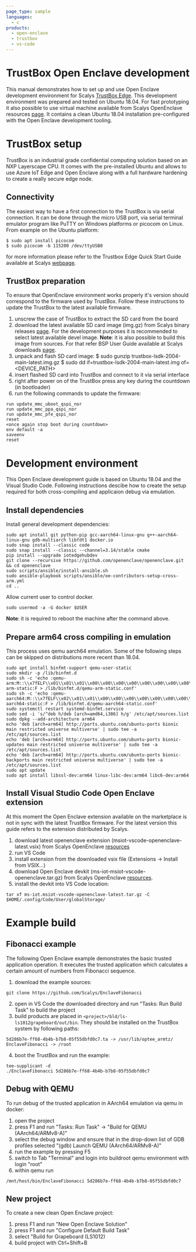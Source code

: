 ```yaml
---
page_type: sample
languages:
  - c
products:
  - open-enclave
  - trustbox
  - vs-code
---
```


# TrustBox Open Enclave development

This manual demonstrates how to set up and use Open Enclave development environment for Scalys [TrustBox Edge](https://scalys.com/trustbox-industrial). This development environment was prepared and tested on Ubuntu 18.04. For fast prototyping it also possible to use virtual machine available from Scalys OpenEnclave resources [page](https://scalys.com/downloads). It contains a clean Ubuntu 18.04 installation pre-configured with the Open Enclave development tooling.

# TrustBox setup

TrustBox is an industrial grade confidential computing solution based on an NXP Layerscape CPU. It comes with the pre-installed Ubuntu and allows to use Azure IoT Edge and Open Enclave along with a full hardware hardening to create a really secure edge node.

## Connectivity

The easiest way to have a first connection to the TrustBox is via serial connection. It can be done through the micro USB port, via serial terminal emulator program like PuTTY on Windows platforms or picocom on Linux. From example on the Ubuntu platform:

```
$ sudo apt install picocom
$ sudo picocom -b 115200 /dev/ttyUSB0
```

for more information please refer to the Trustbox Edge Quick Start Guide available at Scalys [webpage](https://scalys.com/downloads).

## TrustBox preparation

To ensure that OpenEnclave environment works properly it's version should correspond to the firmware used by TrustBox. Follow these instructions to update the TrustBox to the latest available firmware.

1. unscrew the case of TrustBox to extract the SD card from the board
2. download the latest available SD card image (img.gz) from Scalys binary releases [page](http://trustbox.scalys.com/pub/releases). For the development purposes it is recommended to select latest available devel image.
**Note**: it is also possible to build this image from sources. For that refer BSP User Guide available at Scalys downloads [page](https://scalys.com/downloads).
3. unpack and flash SD card image:
$ sudo gunzip trustbox-lsdk-2004-main-latest.img.gz
$ sudo dd if=trustbox-lsdk-2004-main-latest.img of=<DEVICE_PATH>
4. insert flashed SD card into TrustBox and connect to it via serial interface
5. right after power on of the TrustBox press any key during the countdown (in bootloader)
6. run the following commands to update the firmware:
```
run update_mmc_uboot_qspi_nor
run update_mmc_ppa_qspi_nor
run update_mmc_pfe_qspi_nor
reset
<once again stop boot during countdown>
env default -a
saveenv
reset
```

# Development environment

This Open Enclave development guide is based on Ubuntu 18.04 and the Visual Studio Code. Following instructions descibe how to create the setup required for both cross-compiling and applicaion debug via emulation.

## Install dependencies

Install general development dependencies:

```
sudo apt install git python-pip gcc-aarch64-linux-gnu g++-aarch64-linux-gnu gdb-multiarch libfdt1 docker.io
sudo snap install --classic code
sudo snap install --classic --channel=3.14/stable cmake
pip install --upgrade iotedgehubdev
git clone --recursive https://github.com/openenclave/openenclave.git && cd openenclave
sudo scripts/ansible/install-ansible.sh
sudo ansible-playbook scripts/ansible/oe-contributors-setup-cross-arm.yml
cd ..
```

Allow current user to control docker.
```
sudo usermod -a -G docker $USER

```
**Note**: it is required to reboot the machine after the command above.

## Prepare arm64 cross compiling in emulation

This process uses qemu aarch64 emulation. Some of the following steps can be skipped on distributions more recent than 18.04.

```
sudo apt install binfmt-support qemu-user-static
sudo mkdir -p /lib/binfmt.d
sudo sh -c 'echo :qemu-arm:M::\\x7fELF\\x01\\x01\\x01\\x00\\x00\\x00\\x00\\x00\\x00\\x00\\x00\\x00\\x02\\x00\\x28\\x00:\\xff\\xff\\xff\\xff\\xff\\xff\\xff\\x00\\x00\\x00\\x00\\x00\\x00\\x00\\x00\\x00\\xfe\\xff\\xff\\xff:/usr/bin/qemu-arm-static:F > /lib/binfmt.d/qemu-arm-static.conf'
sudo sh -c 'echo :qemu-aarch64:M::\\x7fELF\\x02\\x01\\x01\\x00\\x00\\x00\\x00\\x00\\x00\\x00\\x00\\x00\\x02\\x00\\xb7\\x00:\\xff\\xff\\xff\\xff\\xff\\xff\\xff\\x00\\x00\\x00\\x00\\x00\\x00\\x00\\x00\\x00\\xfe\\xff\\xff\\xff:/usr/bin/qemu-aarch64-static:F > /lib/binfmt.d/qemu-aarch64-static.conf'
sudo systemctl restart systemd-binfmt.service
sudo sed -i 's/^deb h/deb [arch=amd64,i386] h/g' /etc/apt/sources.list
sudo dpkg --add-architecture arm64
echo 'deb [arch=arm64] http://ports.ubuntu.com/ubuntu-ports bionic main restricted universe multiverse' | sudo tee -a /etc/apt/sources.list
echo 'deb [arch=arm64] http://ports.ubuntu.com/ubuntu-ports bionic-updates main restricted universe multiverse' | sudo tee -a /etc/apt/sources.list
echo 'deb [arch=arm64] http://ports.ubuntu.com/ubuntu-ports bionic-backports main restricted universe multiverse' | sudo tee -a /etc/apt/sources.list
sudo apt update
sudo apt install libssl-dev:arm64 linux-libc-dev:arm64 libc6-dev:arm64
```

## Install Visual Studio Code Open Enclave extension

At this moment the Open Enclave extension available on the marketplace is not in sync with the latest TrustBox firmware. For the latest version this guide refers to the extension distributed by Scalys.

1. download latest openenclave extension (msiot-vscode-openenclave-latest.vsix) from Scalys OpenEnclave [resources](https://scalys.com/downloads/)
2. run VS Code
3. install extension from the downloaded vsix file (Extensions -> Install from VSIX...)
4. download Open Enclave devkit (ms-iot-msiot-vscode-openenclave.tar.gz) from Scalys OpenEnclave [resources](https://scalys.com/downloads/).
5. install the devkit into VS Code location:
```
tar xf ms-iot.msiot-vscode-openenclave-latest.tar.gz -C $HOME/.config/Code/User/globalStorage/
```

# Example build

## Fibonacci example

The following Open Enclave example demonstrates the basic trusted application operation. It executes the trusted application which calculates a certain amount of numbers from Fibonacci sequence.

1. download the example sources:
```
git clone https://github.com/Scalys/EnclaveFibonacci
```
2. open in VS Code the downloaded directory and run "Tasks: Run Build Task" to build the project
3. build products are placed in `<project>/bld/ls-ls1012grapeboard/out/bin`. They should be installed on the TrustBox system by following paths:
```
5d286b7e-ff68-4b4b-b7b8-05f55dbfd0c7.ta -> /usr/lib/optee_armtz/
EnclaveFibonacci -> /root
```
4. boot the TrustBox and run the example:
```
tee-supplicant -d
./EnclaveFibonacci 5d286b7e-ff68-4b4b-b7b8-05f55dbfd0c7
```

## Debug with QEMU

To run debug of the trusted application in AArch64 emulation via qemu in docker:

1. open the project
2. press F1 and run "Tasks: Run Task" -> "Build for QEMU (AArch64/ARMv8-A)"
3. select the debug window and ensure that in the drop-down list of GDB profiles selected "(gdb) Launch QEMU (AArch64/ARMv8-A)"
4. run the example by pressing F5
5. switch to Tab "Terminal" and login into buildroot qemu environment with login "root"
6. within qemu run
```
/mnt/host/bin/EnclaveFibonacci 5d286b7e-ff68-4b4b-b7b8-05f55dbfd0c7
```

## New project

To create a new clean Open Enclave project:

1. press F1 and run "New Open Enclave Solution"
2. press F1 and run "Configure Default Build Task"
3. select "Build for Grapeboard (LS1012)
4. build project with Ctrl+Shift+B


